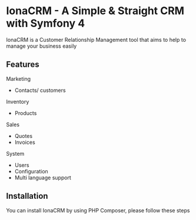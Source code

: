 # IonaCRM - A Simple & Straight CRM with Symfony 4

IonaCRM is a Customer Relationship Management tool that aims to help to manage your business easily

## Features

Marketing
+ Contacts/ customers

Inventory
+ Products

Sales
+ Quotes
+ Invoices

System
+ Users
+ Configuration
+ Multi language support

## Installation

You can install IonaCRM by using PHP Composer, please follow these steps